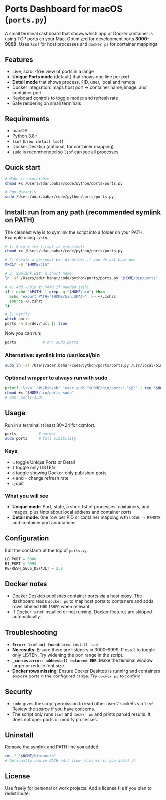 # Ports Dashboard for macOS (`ports.py`)

A small terminal dashboard that shows which app or Docker container is using TCP ports on your Mac. Optimized for development ports **3000–9999**. Uses `lsof` for host processes and `docker ps` for container mappings.

## Features

* Live, scroll-free view of ports in a range
* **Unique Ports mode** (default) that shows one line per port
* **Detail mode** that shows process, PID, user, local and remote
* Docker integration: maps host port → container name, image, and container port
* Keyboard controls to toggle modes and refresh rate
* Safe rendering on small terminals

## Requirements

* macOS
* Python 3.8+
* `lsof` (`brew install lsof`)
* Docker Desktop (optional, for container mapping)
* `sudo` is recommended so `lsof` can see all processes

## Quick start

```bash
# Make it executable
chmod +x /Users/adar.bahar/code/python/ports/ports.py

# Run directly
sudo /Users/adar.bahar/code/python/ports/ports.py
```

## Install: run from any path (recommended symlink on PATH)

The cleanest way is to symlink the script into a folder on your PATH. Example using `~/bin`.

```bash
# 1) Ensure the script is executable
chmod +x /Users/adar.bahar/code/python/ports/ports.py

# 2) Create a personal bin directory if you do not have one
mkdir -p "$HOME/bin"

# 3) Symlink with a short name
ln -sf /Users/adar.bahar/code/python/ports/ports.py "$HOME/bin/ports"

# 4) Add ~/bin to PATH if needed (zsh)
if ! echo "$PATH" | grep -q "$HOME/bin"; then
  echo 'export PATH="$HOME/bin:$PATH"' >> ~/.zshrc
  source ~/.zshrc
fi

# 5) Verify
which ports
ports -h 2>/dev/null || true
```

Now you can run:

```bash
ports            # or: sudo ports
```

### Alternative: symlink into /usr/local/bin

```bash
sudo ln -sf /Users/adar.bahar/code/python/ports/ports.py /usr/local/bin/ports
```

### Optional wrapper to always run with sudo

```bash
printf '%s\n' '#!/bin/sh' 'exec sudo "$HOME/bin/ports" "$@"' | tee "$HOME/bin/ports-sudo" >/dev/null
chmod +x "$HOME/bin/ports-sudo"
# Run: ports-sudo
```

## Usage

Run in a terminal at least 80×24 for comfort.

```bash
ports          # normal
sudo ports     # full visibility
```

### Keys

* `u` toggle Unique Ports or Detail
* `l` toggle only LISTEN
* `d` toggle showing Docker-only published ports
* `+` and `-` change refresh rate
* `q` quit

### What you will see

* **Unique mode**: Port, state, a short list of processes, containers, and images, plus hints about local address and container ports
* **Detail mode**: One row per PID or container mapping with `LOCAL → REMOTE` and container port annotations

## Configuration

Edit the constants at the top of `ports.py`:

```python
LO_PORT = 3000
HI_PORT = 9999
REFRESH_SECS_DEFAULT = 2.0
```

## Docker notes

* Docker Desktop publishes container ports via a host proxy. The dashboard reads `docker ps` to map host ports to containers and adds rows labeled `PUBLISHED` when relevant.
* If Docker is not installed or not running, Docker features are skipped automatically.

## Troubleshooting

* **`Error: lsof not found`**: `brew install lsof`
* **No results**: Ensure there are listeners in 3000–9999. Press `l` to toggle only LISTEN. Try widening the port range in the script.
* **`_curses.error: addnwstr() returned ERR`**: Make the terminal window larger or reduce font size.
* **Docker rows missing**: Ensure Docker Desktop is running and containers expose ports in the configured range. Try `docker ps` to confirm.

## Security

* `sudo` gives the script permission to read other users' sockets via `lsof`. Review the source if you have concerns.
* The script only runs `lsof` and `docker ps` and prints parsed results. It does not open ports or modify processes.

## Uninstall

Remove the symlink and PATH line you added.

```bash
rm -f "$HOME/bin/ports"
# Optionally remove PATH edit from ~/.zshrc if you added it
```

## License

Use freely for personal or work projects. Add a license file if you plan to redistribute.
